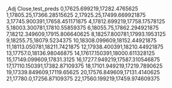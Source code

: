 ,Adj Close,test_preds
0,17625.699219,17282.4765625
1,17805.25,17366.28515625
2,17925.25,17499.669921875
3,17745.900391,17658.451171875
4,17812.699219,17758.17578125
5,18003.300781,17810.55859375
6,18055.75,17862.294921875
7,18212.349609,17915.806640625
8,18257.800781,17993.1953125
9,18255.75,18079.5234375
10,18308.099609,18152.44921875
11,18113.050781,18211.7421875
12,17938.400391,18210.44921875
13,17757.0,18136.98046875
14,17617.150391,18000.611328125
15,17149.099609,17831.3125
16,17277.949219,17587.310546875
17,17110.150391,17382.87109375
18,17101.949219,17219.7890625
19,17339.849609,17119.65625
20,17576.849609,17131.4140625
21,17780.0,17256.87109375
22,17560.199219,17459.974609375
